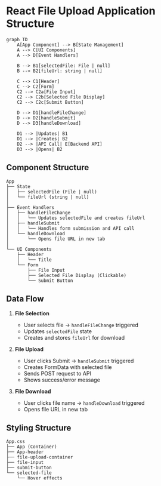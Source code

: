# React File Upload Application Structure

```mermaid
graph TD
    A[App Component] --> B[State Management]
    A --> C[UI Components]
    A --> D[Event Handlers]

    B --> B1[selectedFile: File | null]
    B --> B2[fileUrl: string | null]

    C --> C1[Header]
    C --> C2[Form]
    C2 --> C2a[File Input]
    C2 --> C2b[Selected File Display]
    C2 --> C2c[Submit Button]

    D --> D1[handleFileChange]
    D --> D2[handleSubmit]
    D --> D3[handleDownload]

    D1 --> |Updates| B1
    D1 --> |Creates| B2
    D2 --> |API Call| E[Backend API]
    D3 --> |Opens| B2
```

## Component Structure

```
App
├── State
│   ├── selectedFile (File | null)
│   └── fileUrl (string | null)
│
├── Event Handlers
│   ├── handleFileChange
│   │   └── Updates selectedFile and creates fileUrl
│   ├── handleSubmit
│   │   └── Handles form submission and API call
│   └── handleDownload
│       └── Opens file URL in new tab
│
└── UI Components
    ├── Header
    │   └── Title
    └── Form
        ├── File Input
        ├── Selected File Display (Clickable)
        └── Submit Button
```

## Data Flow

1. **File Selection**
   - User selects file → `handleFileChange` triggered
   - Updates `selectedFile` state
   - Creates and stores `fileUrl` for download

2. **File Upload**
   - User clicks Submit → `handleSubmit` triggered
   - Creates FormData with selected file
   - Sends POST request to API
   - Shows success/error message

3. **File Download**
   - User clicks file name → `handleDownload` triggered
   - Opens file URL in new tab

## Styling Structure

```
App.css
├── App (Container)
├── App-header
├── file-upload-container
├── file-input
├── submit-button
└── selected-file
    └── Hover effects
``` 